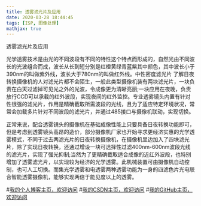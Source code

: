 ```yaml
---
title: 透雾滤光片及应用
date: 2020-03-28 18:44:45
tags: [ISP, 图像处理]
mathjax: true
---
```


透雾滤光片及应用
<!--more-->
光学透雾技术是由光的不同波段有不同的特性这个特点而形成的，自然光由不同波长的光波组合而成，波长从长到短分别是红橙黄绿青蓝紫其中颜色，其中波长小于390nm的叫做紫外线，波长大于780nm的叫做红外线。中性密度滤光片
了解日夜转换摄像机的人对滤光片都不会陌生，一般此类型摄像机装有两块滤光片，一块负责在白天过滤掉可见光之外的光波，令成像更为清晰亮丽;一块应用在夜晚，负责放行CCD可以承载的红外波段，实现夜间的红外监控。专业透雾镜头内置有针对性很强的滤光片，作用是精确截取所需波段的光线，且为了适应特定环境状况，常常会加载多片针对不同波段的滤光片，并通过485接口与摄像机联动，实现切换。


正常来说，配合透雾镜头的摄像机在基础成像性能上只要具备日夜转换功能即可，但是考虑到透雾镜头高昂的造价，部分摄像机厂家也开始寻求更经济实惠的光学透雾模式，不同于过去两滤光片的日夜转换摄像机，在摄像机里边加入了四块滤光片，除了实现日夜转换，还通过增设一块可选择性过滤400nm-600nm波段光线的滤光片，实现了强光抑制;当然为了更精确截取适合成像的近红外波段，也特别增加了透雾滤光片，以实现较为经济的光学透雾。此机械装置可由摄像机自动控制，也可人工切换。而集光学透雾和电透雾两种透雾功能为一身的四滤色片光电联合智能透雾摄像机，能够实现两倍于能见度以上的透雾。


#[我的个人博客主页，欢迎访问](http://www.aomanhao.top/)
#[我的CSDN主页，欢迎访问](https://blog.csdn.net/Aoman_Hao)
#[我的GitHub主页，欢迎访问](https://github.com/AomanHao)


